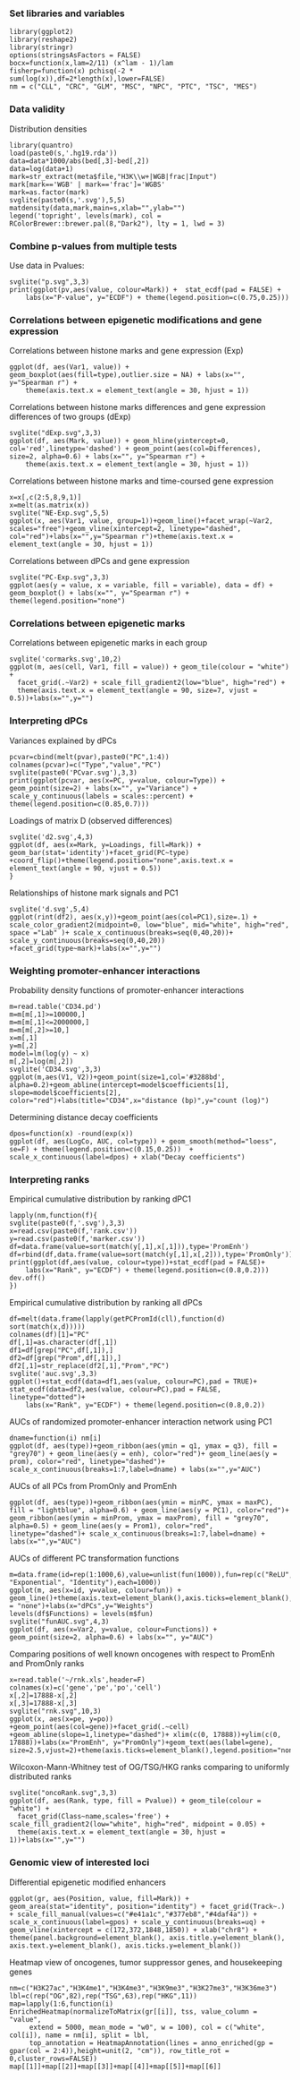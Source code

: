 ### Set libraries and variables

```{r}
library(ggplot2)
library(reshape2)
library(stringr)
options(stringsAsFactors = FALSE)
bocx=function(x,lam=2/11) (x^lam - 1)/lam
fisherp=function(x) pchisq(-2 * sum(log(x)),df=2*length(x),lower=FALSE)
nm = c("CLL", "CRC", "GLM", "MSC", "NPC", "PTC", "TSC", "MES")
```

### Data validity

Distribution densities

```{r}
library(quantro)
load(paste0(s,'.hg19.rda'))
data=data*1000/abs(bed[,3]-bed[,2])
data=log(data+1)
mark=str_extract(meta$file,"H3K\\w+|WGB|frac|Input")
mark[mark=='WGB' | mark=='frac']='WGBS'
mark=as.factor(mark)
svglite(paste0(s,'.svg'),5,5)
matdensity(data,mark,main=s,xlab="",ylab="")
legend('topright', levels(mark), col = RColorBrewer::brewer.pal(8,"Dark2"), lty = 1, lwd = 3)
```

### Combine p-values from multiple tests

Use data in Pvalues:

```{r}
svglite("p.svg",3,3)
print(ggplot(pv,aes(value, colour=Mark)) +  stat_ecdf(pad = FALSE) + 
    labs(x="P-value", y="ECDF") + theme(legend.position=c(0.75,0.25)))
```

### Correlations between epigenetic modifications and gene expression

Correlations between histone marks and gene expression (Exp)

```{r}
ggplot(df, aes(Var1, value)) + geom_boxplot(aes(fill=type),outlier.size = NA) + labs(x="", y="Spearman r") + 
    theme(axis.text.x = element_text(angle = 30, hjust = 1))
```
Correlations between histone marks differences and gene expression differences of two groups (dExp)

```{r}
svglite("dExp.svg",3,3)
ggplot(df, aes(Mark, value)) + geom_hline(yintercept=0, col='red',linetype='dashed') + geom_point(aes(col=Differences), size=2, alpha=0.6) + labs(x="", y="Spearman r") + 
    theme(axis.text.x = element_text(angle = 30, hjust = 1))
```
Correlations between histone marks and time-coursed gene expression

```{r}
x=x[,c(2:5,8,9,1)]
x=melt(as.matrix(x))
svglite("NE-Exp.svg",5,5)
ggplot(x, aes(Var1, value, group=1))+geom_line()+facet_wrap(~Var2, scales="free")+geom_vline(xintercept=2, linetype="dashed", col="red")+labs(x="",y="Spearman r")+theme(axis.text.x = element_text(angle = 30, hjust = 1))
```
Correlations between dPCs and gene expression

```{r}
svglite("PC-Exp.svg",3,3)
ggplot(aes(y = value, x = variable, fill = variable), data = df) + geom_boxplot() + labs(x="", y="Spearman r") + theme(legend.position="none")
```

### Correlations between epigenetic marks

Correlations between epigenetic marks in each group

```{r}
svglite('cormarks.svg',10,2)
ggplot(m, aes(cell, Var1, fill = value)) + geom_tile(colour = "white") + 
  facet_grid(.~Var2) + scale_fill_gradient2(low="blue", high="red") +
  theme(axis.text.x = element_text(angle = 90, size=7, vjust = 0.5))+labs(x="",y="")
```
### Interpreting dPCs

Variances explained by dPCs

```{r}
pcvar=cbind(melt(pvar),paste0("PC",1:4))
colnames(pcvar)=c("Type","value","PC")
svglite(paste0('PCvar.svg'),3,3)
print(ggplot(pcvar, aes(x=PC, y=value, colour=Type)) + geom_point(size=2) + labs(x="", y="Variance") + scale_y_continuous(labels = scales::percent) + theme(legend.position=c(0.85,0.7)))
```

Loadings of matrix D (observed differences)

```{r}
svglite('d2.svg',4,3)
ggplot(df, aes(x=Mark, y=Loadings, fill=Mark)) + geom_bar(stat='identity')+facet_grid(PC~type) +coord_flip()+theme(legend.position="none",axis.text.x = element_text(angle = 90, vjust = 0.5))
}
```

Relationships of histone mark signals and PC1

```{r}
svglite('d.svg',5,4)
ggplot(rint(df2), aes(x,y))+geom_point(aes(col=PC1),size=.1) + scale_color_gradient2(midpoint=0, low="blue", mid="white", high="red", space ="Lab" )+ scale_x_continuous(breaks=seq(0,40,20))+ scale_y_continuous(breaks=seq(0,40,20)) +facet_grid(type~mark)+labs(x="",y="")
```

### Weighting promoter-enhancer interactions

Probability density functions of promoter-enhancer interactions
```{r}
m=read.table('CD34.pd')
m=m[m[,1]>=100000,]
m=m[m[,1]<=2000000,]
m=m[m[,2]>=10,]
x=m[,1]
y=m[,2]
model=lm(log(y) ~ x)
m[,2]=log(m[,2])
svglite('CD34.svg',3,3)
ggplot(m,aes(V1, V2))+geom_point(size=1,col='#3288bd', alpha=0.2)+geom_abline(intercept=model$coefficients[1], slope=model$coefficients[2], color="red")+labs(title="CD34",x="distance (bp)",y="count (log)")
```

Determining distance decay coefficients
```{r}
dpos=function(x) -round(exp(x))
ggplot(df, aes(LogCo, AUC, col=type)) + geom_smooth(method="loess", se=F) + theme(legend.position=c(0.15,0.25))  + scale_x_continuous(label=dpos) + xlab("Decay coefficients")
```

### Interpreting ranks

Empirical cumulative distribution by ranking dPC1

```{r}
lapply(nm,function(f){
svglite(paste0(f,'.svg'),3,3)
x=read.csv(paste0(f,'rank.csv'))
y=read.csv(paste0(f,'marker.csv'))
df=data.frame(value=sort(match(y[,1],x[,1])),type='PromEnh')
df=rbind(df,data.frame(value=sort(match(y[,1],x[,2])),type='PromOnly'))
print(ggplot(df,aes(value, colour=type))+stat_ecdf(pad = FALSE)+ 
	labs(x="Rank", y="ECDF") + theme(legend.position=c(0.8,0.2)))
dev.off()
})
```

Empirical cumulative distribution by ranking all dPCs

```{r}
df=melt(data.frame(lapply(getPCPromId(cll),function(d) sort(match(x,d)))))
colnames(df)[1]="PC"
df[,1]=as.character(df[,1])
df1=df[grep("PC",df[,1]),]
df2=df[grep("Prom",df[,1]),]
df2[,1]=str_replace(df2[,1],"Prom","PC")
svglite('auc.svg',3,3)
ggplot()+stat_ecdf(data=df1,aes(value, colour=PC),pad = TRUE)+ 
stat_ecdf(data=df2,aes(value, colour=PC),pad = FALSE, linetype="dotted")+
	labs(x="Rank", y="ECDF") + theme(legend.position=c(0.8,0.2))
```

AUCs of randomized promoter-enhancer interaction network using PC1

```{r}
dname=function(i) nm[i]
ggplot(df, aes(type))+geom_ribbon(aes(ymin = q1, ymax = q3), fill = "grey70") + geom_line(aes(y = enh), color="red")+ geom_line(aes(y = prom), color="red", linetype="dashed")+ scale_x_continuous(breaks=1:7,label=dname) + labs(x="",y="AUC")
```

AUCs of all PCs from PromOnly and PromEnh

```{r}
ggplot(df, aes(type))+geom_ribbon(aes(ymin = minPC, ymax = maxPC), fill = "lightblue", alpha=0.6) + geom_line(aes(y = PC1), color="red")+
geom_ribbon(aes(ymin = minProm, ymax = maxProm), fill = "grey70", alpha=0.5) + geom_line(aes(y = Prom1), color="red", linetype="dashed")+ scale_x_continuous(breaks=1:7,label=dname) + labs(x="",y="AUC")
```

AUCs of different PC transformation functions

```{r}
m=data.frame(id=rep(1:1000,6),value=unlist(fun(1000)),fun=rep(c("ReLU","Sigmoid","Logit","Inverse\nexponential", "Exponential", "Identity"),each=1000))
ggplot(m, aes(x=id, y=value, colour=fun)) + geom_line()+theme(axis.text=element_blank(),axis.ticks=element_blank(),legend.position = "none")+labs(x="dPCs",y="Weights")
levels(df$Functions) = levels(m$fun)
svglite("funAUC.svg",4,3)
ggplot(df, aes(x=Var2, y=value, colour=Functions)) + geom_point(size=2, alpha=0.6) + labs(x="", y="AUC")
```

Comparing positions of well known oncogenes with respect to PromEnh and PromOnly ranks

```{r}
x=read.table('~/rnk.xls',header=F)
colnames(x)=c('gene','pe','po','cell')
x[,2]=17888-x[,2]
x[,3]=17888-x[,3]
svglite("rnk.svg",10,3)
ggplot(x, aes(x=pe, y=po)) +geom_point(aes(col=gene))+facet_grid(.~cell) +geom_abline(slope=1,linetype="dashed")+ xlim(c(0, 17888))+ylim(c(0, 17888))+labs(x="PromEnh", y="PromOnly")+geom_text(aes(label=gene), size=2.5,vjust=2)+theme(axis.ticks=element_blank(),legend.position="none")
```

Wilcoxon-Mann-Whitney test of OG/TSG/HKG ranks comparing to uniformly distributed ranks

```{r}
svglite("oncoRank.svg",3,3)
ggplot(df, aes(Rank, type, fill = Pvalue)) + geom_tile(colour = "white") + 
  facet_grid(Class~name,scales='free') + scale_fill_gradient2(low="white", high="red", midpoint = 0.05) +
  theme(axis.text.x = element_text(angle = 30, hjust = 1))+labs(x="",y="")
```
### Genomic view of interested loci

Differential epigenetic modified enhancers

```{r}
ggplot(gr, aes(Position, value, fill=Mark)) + geom_area(stat="identity", position="identity") + facet_grid(Track~.) + scale_fill_manual(values=c("#e41a1c","#377eb8","#4daf4a")) + scale_x_continuous(label=gpos) + scale_y_continuous(breaks=uq) + geom_vline(xintercept = c(172,372,1848,1850)) + xlab("chr8") + theme(panel.background=element_blank(), axis.title.y=element_blank(), axis.text.y=element_blank(), axis.ticks.y=element_blank())
```

Heatmap view of oncogenes, tumor suppressor genes, and housekeeping genes

```{r}
nm=c("H3K27ac","H3K4me1","H3K4me3","H3K9me3","H3K27me3","H3K36me3")
lbl=c(rep("OG",82),rep("TSG",63),rep("HKG",11))
map=lapply(1:6,function(i)
EnrichedHeatmap(normalizeToMatrix(gr[[i]], tss, value_column = "value", 
     extend = 5000, mean_mode = "w0", w = 100), col = c("white", col[i]), name = nm[i], split = lbl, 
     top_annotation = HeatmapAnnotation(lines = anno_enriched(gp = gpar(col = 2:4)),height=unit(2, "cm")), row_title_rot = 0,cluster_rows=FALSE))
map[[1]]+map[[2]]+map[[3]]+map[[4]]+map[[5]]+map[[6]]
```

